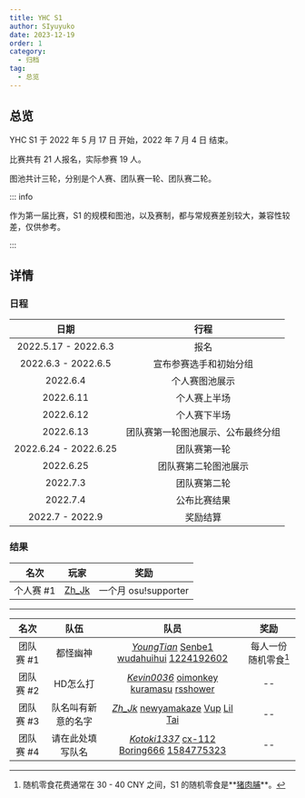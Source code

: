 ```yaml
---
title: YHC S1
author: SIyuyuko
date: 2023-12-19
order: 1
category:
  - 归档
tag:
  - 总览
---
```

## 总览

YHC S1 于 2022 年 5 月 17 日 开始，2022 年 7 月 4 日 结束。

比赛共有 21 人报名，实际参赛 19 人。

图池共计三轮，分别是个人赛、团队赛一轮、团队赛二轮。

<!-- more -->

::: info

作为第一届比赛，S1 的规模和图池，以及赛制，都与常规赛差别较大，兼容性较差，仅供参考。

:::

## 详情

### 日程

|         日期         |                行程                |
| :-------------------: | :--------------------------------: |
| 2022.5.17 - 2022.6.3 |                报名                |
|  2022.6.3 - 2022.6.5  |       宣布参赛选手和初始分组       |
|       2022.6.4       |           个人赛图池展示           |
|       2022.6.11       |            个人赛上半场            |
|       2022.6.12       |            个人赛下半场            |
|       2022.6.13       | 团队赛第一轮图池展示、公布最终分组 |
| 2022.6.24 - 2022.6.25 |            团队赛第一轮            |
|       2022.6.25       |        团队赛第二轮图池展示        |
|       2022.7.3       |            团队赛第二轮            |
|       2022.7.4       |            公布比赛结果            |
|    2022.7 - 2022.9    |              奖励结算              |

### 结果

|   名次   |                  玩家                  |         奖励         |
| :-------: | :------------------------------------: | :------------------: |
| 个人赛 #1 | [Zh_Jk](https://osu.ppy.sh/users/9037287) | 一个月 osu!supporter |

---

|   名次   |        队伍        |                                                                                       队员                                                                                       |           奖励           |
| :-------: | :----------------: | :-------------------------------------------------------------------------------------------------------------------------------------------------------------------------------: | :----------------------: |
| 团队赛 #1 |      都怪幽神      | [*YoungTian*](https://osu.ppy.sh/users/29250968) [Senbe1](https://osu.ppy.sh/users/6911753) [wudahuihui](https://osu.ppy.sh/users/6944810) [1224192602](https://osu.ppy.sh/users/13089663) | 每人一份随机零食[^first] |
| 团队赛 #2 |      HD怎么打      | [*Kevin0036*](https://osu.ppy.sh/users/24004891) [oimonkey](https://osu.ppy.sh/users/20815553) [kuramasu](https://osu.ppy.sh/users/28637823) [rsshower](https://osu.ppy.sh/users/11777879) |            --            |
| 团队赛 #3 | 队名叫有新意的名字 |     [*Zh_Jk*](https://osu.ppy.sh/users/9037287) [newyamakaze](https://osu.ppy.sh/users/12714650) [Vup](https://osu.ppy.sh/users/19755783) [Lil Tai](https://osu.ppy.sh/users/28354000)     |            --            |
| 团队赛 #4 |  请在此处填写队名  | [*Kotoki1337*](https://osu.ppy.sh/users/6403393) [cx-112](https://osu.ppy.sh/users/18656096) [Boring666](https://osu.ppy.sh/users/16262106) [1584775323](https://osu.ppy.sh/users/24232404) |            --            |

[^first]: 随机零食花费通常在 30 - 40 CNY 之间，S1 的随机零食是**[猪肉脯](https://baike.baidu.com/item/猪肉脯)**。
